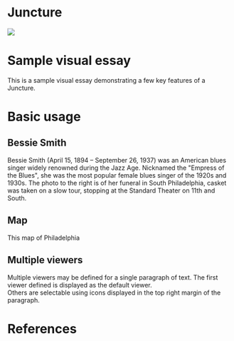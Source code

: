 # Juncture
<a href="https://juncture-digital.org"><img src="https://juncture-digital.org/images/ve-button.png"></a>

<param ve-config 
       title="Philadelphia Jazz"
       author="David Satten-López"
       banner="https://gisgeography.com/wp-content/uploads/2020/06/Philadelphia-Map-Feature.jpg" 
       layout="vertical">

<!-- Entities discussed throughout the essay are typically defined before the essay text and
     are thus available in all text.  Entity identifiers (QIDs) can be found in either
     Wikipedia or Wikidata (https://www.wikidata.org)> -->
<param ve-entity eid="Q93349"> <!-- Bessie Smith -->
<param ve-entity eid="Q6226777"> <!-- John Coltrane House -->
<param ve-entity eid="Q354508"> <!-- Sun Ra -->
<param ve-entity eid="Q43385735"> <!-- Earle Theatre -->

# Sample visual essay

This is a sample visual essay demonstrating a few key features of a Juncture. 


# Basic usage

## Bessie Smith

Bessie Smith (April 15, 1894 – September 26, 1937) was an American blues singer widely renowned during the Jazz Age. Nicknamed the "Empress of the Blues", she was the most popular female blues singer of the 1920s and 1930s. The photo to the right is of her funeral in South Philadelphia, casket was taken on a slow tour, stopping at the Standard Theater on 11th and South.
<param ve-image 
       label="Bessie Smith" 
       description="Photo" 
       license="public domain" 
       url="https://phillyjazzblog.files.wordpress.com/2015/03/bessie-smith-funeral-procession-e14261306305761.jpg">

## Map

This map of Philadelphia 
<param ve-map zoom="6">
<param ve-map-layer geojson title="Worlds most populated cities" url="cities.json">

## Multiple viewers

Multiple viewers may be defined for a single paragraph of text.  The first viewer defined is displayed as the default viewer.  
Others are selectable using icons displayed in the top right margin of the paragraph.
<param ve-image 
       manifest="https://iiif.juncture-digital.org/manifest/6dd738aed85597cac540ad31dd5818e86ef7f2918c7b43a9eb3123d5538e6e4c">
<param ve-map center="Q36600" zoom="11">

# References

[^1]: [Wikipedia: Girl with a Pearl Earring](https://en.wikipedia.org/wiki/Girl_with_a_Pearl_Earring)

